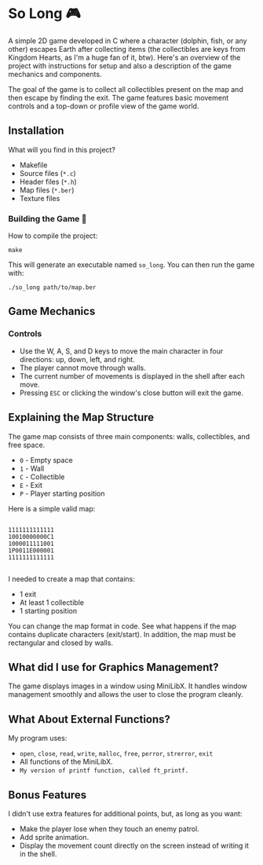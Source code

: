 <!DOCTYPE html>
<html lang="en">
<head>
    <meta charset="UTF-8">
    <meta name="viewport" content="width=device-width, initial-scale=1.0">
</head>
<body>
    <h1>So Long 🎮</h1>
    <p>A simple 2D game developed in C where a character (dolphin, fish, or any other) escapes Earth after collecting items (the collectibles are keys from Kingdom Hearts, as I'm a huge fan of it, btw). Here's an overview of the project with instructions for setup and also a description of the game mechanics and components.</p>
    <p>The goal of the game is to collect all collectibles present on the map and then escape by finding the exit. The game features basic movement controls and a top-down or profile view of the game world.</p>
    <h2 id="installation">Installation</h2>
    <p>What will you find in this project?</p>
    <ul>
        <li>Makefile</li>
        <li>Source files (<code>*.c</code>)</li>
        <li>Header files (<code>*.h</code>)</li>
        <li>Map files (<code>*.ber</code>)</li>
        <li>Texture files</li>
    </ul>
    <h3>Building the Game 👾</h3>
    <p>How to compile the project:</p>
    <pre><code>make</code></pre>
    <p>This will generate an executable named <code>so_long</code>. You can then run the game with:</p>
    <pre><code>./so_long path/to/map.ber</code></pre>
    <h2 id="game-mechanics">Game Mechanics</h2>
    <h3>Controls</h3>
    <ul>
        <li>Use the W, A, S, and D keys to move the main character in four directions: up, down, left, and right.</li>
        <li>The player cannot move through walls.</li>
        <li>The current number of movements is displayed in the shell after each move.</li>
        <li>Pressing <code>ESC</code> or clicking the window's close button will exit the game.</li>
    </ul>
    <h2 id="map-structure">Explaining the Map Structure</h2>
    <p>The game map consists of three main components: walls, collectibles, and free space.</p>
    <ul>
        <li><code>0</code> - Empty space</li>
        <li><code>1</code> - Wall</li>
        <li><code>C</code> - Collectible</li>
        <li><code>E</code> - Exit</li>
        <li><code>P</code> - Player starting position</li>
    </ul>
    <p>Here is a simple valid map:</p>
    <pre><code>
1111111111111
10010000000C1
1000011111001
1P0011E000001
1111111111111
    </code></pre>
    <p> I needed to create a map that contains:</p>
    <ul>
        <li>1 exit</li>
        <li>At least 1 collectible</li>
        <li>1 starting position</li>
    </ul>
    <p>You can change the map format in code. See what happens if the map contains duplicate characters (exit/start). In addition, the map must be rectangular and closed by walls.</p>
    <h2 id="graphics-management">What did I use for Graphics Management?</h2>
    <p>The game displays images in a window using MiniLibX. It handles window management smoothly and allows the user to close the program cleanly.</p>
    <h2 id="external-functions">What About External Functions?</h2>
    <p>My program uses:</p>
    <ul>
        <li><code>open</code>, <code>close</code>, <code>read</code>, <code>write</code>, <code>malloc</code>, <code>free</code>, <code>perror</code>, <code>strerror</code>, <code>exit</code></li>
        <li>All functions of the MiniLibX.</li>
        <li><code>My version of printf function, called ft_printf.</code></li>
    </ul>
    <h2 id="bonus-features">Bonus Features</h2>
    <p> I didn't use extra features for additional points, but, as long as you want:</p>
    <ul>
        <li>Make the player lose when they touch an enemy patrol.</li>
        <li>Add sprite animation.</li>
        <li>Display the movement count directly on the screen instead of writing it in the shell.</li>
    </ul>
</body>
</html>
